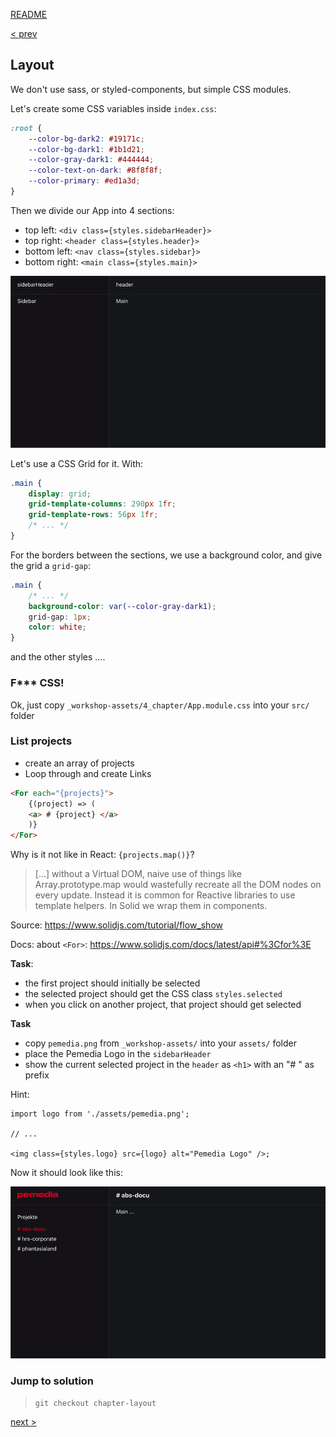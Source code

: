 [README](../README.md)

[< prev](3_Chapter_States.md)

## Layout

We don't use sass, or styled-components, but simple CSS modules.

Let's create some CSS variables inside `index.css`:

```css
:root {
    --color-bg-dark2: #19171c;
    --color-bg-dark1: #1b1d21;
    --color-gray-dark1: #444444;
    --color-text-on-dark: #8f8f8f;
    --color-primary: #ed1a3d;
}
```

Then we divide our App into 4 sections:

-   top left: `<div class={styles.sidebarHeader}>`
-   top right: `<header class={styles.header}>`
-   bottom left: `<nav class={styles.sidebar}>`
-   bottom right: `<main class={styles.main}>`

![](img/screenshot_4_layout.png)

Let's use a CSS Grid for it. With:

```css
.main {
    display: grid;
    grid-template-columns: 290px 1fr;
    grid-template-rows: 56px 1fr;
    /* ... */
}
```

For the borders between the sections, we use a background color, and give the grid a `grid-gap`:

```css
.main {
    /* ... */
    background-color: var(--color-gray-dark1);
    grid-gap: 1px;
    color: white;
}
```

and the other styles ....

### F\*\*\* CSS!

Ok, just copy `_workshop-assets/4_chapter/App.module.css` into your `src/` folder

### List projects

-   create an array of projects
-   Loop through and create Links

```html
<For each="{projects}">
    {(project) => (
    <a> # {project} </a>
    )}
</For>
```

Why is it not like in React: `{projects.map()}`?

> [...] without a Virtual DOM, naive use of things like Array.prototype.map would wastefully recreate all the DOM nodes on every update. Instead it is common for Reactive libraries to use template helpers. In Solid we wrap them in components.

Source: https://www.solidjs.com/tutorial/flow_show

Docs: about `<For>`: https://www.solidjs.com/docs/latest/api#%3Cfor%3E

**Task**:

-   the first project should initially be selected
-   the selected project should get the CSS class `styles.selected`
-   when you click on another project, that project should get selected

**Task**

-   copy `pemedia.png` from `_workshop-assets/` into your `assets/` folder
-   place the Pemedia Logo in the `sidebarHeader`
-   show the current selected project in the `header` as `<h1>` with an "# " as prefix

Hint:

```tsx
import logo from './assets/pemedia.png';

// ...

<img class={styles.logo} src={logo} alt="Pemedia Logo" />;
```

Now it should look like this:

![](img/screenshot_4_result.png)

### Jump to solution

> `git checkout chapter-layout`

[next >](5_Chapter_Components.md)
